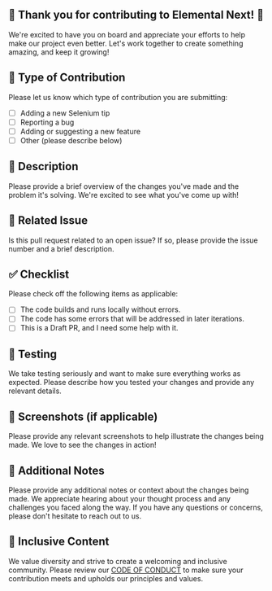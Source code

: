 ## 💪 Thank you for contributing to Elemental Next! 💪

We're excited to have you on board and appreciate your efforts to help make our project even better. Let's work together to create something amazing, and keep it growing!

## 🌟 Type of Contribution

Please let us know which type of contribution you are submitting:
- [ ] Adding a new Selenium tip
- [ ] Reporting a bug
- [ ] Adding or suggesting a new feature
- [ ] Other (please describe below)

## 🚀 Description

Please provide a brief overview of the changes you've made and the problem it's solving. We're excited to see what you've come up with!

## 🤝 Related Issue

Is this pull request related to an open issue? If so, please provide the issue number and a brief description.

## ✅ Checklist

Please check off the following items as applicable:
- [ ] The code builds and runs locally without errors.
- [ ] The code has some errors that will be addressed in later iterations.
- [ ] This is a Draft PR, and I need some help with it.

## 🔎 Testing

We take testing seriously and want to make sure everything works as expected. Please describe how you tested your changes and provide any relevant details.

## 📸 Screenshots (if applicable)

Please provide any relevant screenshots to help illustrate the changes being made. We love to see the changes in action!

## 📝 Additional Notes

Please provide any additional notes or context about the changes being made. We appreciate hearing about your thought process and any challenges you faced along the way. If you have any questions or concerns, please don't hesitate to reach out to us.

## 🎉 Inclusive Content

We value diversity and strive to create a welcoming and inclusive community. Please review our [CODE OF CONDUCT](https://github.com/saucelabs/elemental-next/blob/main/CODE_OF_CONDUCT.md) to make sure your contribution meets and upholds our principles and values.
